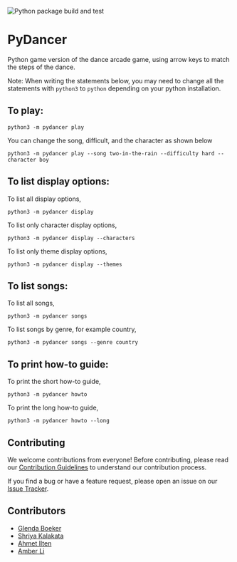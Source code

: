 ![Python package build and test](https://github.com/software-students-spring2024/3-python-package-exercise-speed/actions/workflows/build.yaml/badge.svg)

# PyDancer

Python game version of the dance arcade game, using arrow keys to match the steps of the dance.

Note: When writing the statements below, you may need to change all the statements with `python3` to `python` depending on your python installation. 

## To play:
`python3 -m pydancer play`

You can change the song, difficult, and the character as shown below

`python3 -m pydancer play --song two-in-the-rain --difficulty hard --character boy`

## To list display options:
To list all display options,

`python3 -m pydancer display`

To list only character display options,

`python3 -m pydancer display --characters`

To list only theme display options,

`python3 -m pydancer display --themes`

## To list songs:
To list all songs,

`python3 -m pydancer songs`

To list songs by genre, for example country,

`python3 -m pydancer songs --genre country`

## To print how-to guide:
To print the short how-to guide,

`python3 -m pydancer howto`

To print the long how-to guide,

`python3 -m pydancer howto --long`


## Contributing

We welcome contributions from everyone! Before contributing, please read our [Contribution Guidelines](CONTRIBUTING.md) to understand our contribution process.

If you find a bug or have a feature request, please open an issue on our [Issue Tracker](https://github.com/software-students-spring2024/3-python-package-exercise-speed/issues).

<!-- 
clear instructions, including exact code examples, for:

how a developer who wants to import your project into their own code can do so - include documentation for all functions in your package and a link to an example Python program that uses each of them.
how a developer who wants to contribute to your project can set up the virtual environment, install dependencies, and build and test your package for themselves.

Include a link to your package's page on the PyPI website. -->

## Contributors
- [Glenda Boeker](https://github.com/gboeker)
- [Shriya Kalakata](https://github.com/shriyakalakata)
- [Ahmet Ilten](https://github.com/iltenahmet)
- [Amber Li](https://github.com/al6862)
